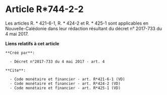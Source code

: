 # Article R*744-2-2

Les articles R. * 421-6-1, 
R. * 424-2 et R. * 425-1 sont applicables en Nouvelle-Calédonie dans leur rédaction résultant du décret n° 2017-733 du 4 mai
2017.

**Liens relatifs à cet article**

	**Créé par**:

	  - Décret n°2017-733 du 4 mai 2017 - art. 4

	**Cite**:

	  - Code monétaire et financier - art. R*421-6-1 (VD)
	  - Code monétaire et financier - art. R*424-2 (VD)
	  - Code monétaire et financier - art. R*425-1 (VD)
